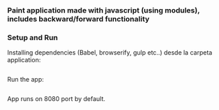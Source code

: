 ### Paint application made with javascript (using modules), includes backward/forward functionality 

### Setup and Run

Installing dependencies (Babel, browserify, gulp etc..) desde la carpeta application:
```npm install
```

Run the app:
```gulp default
```
App runs on 8080 port by default.





